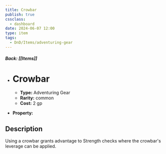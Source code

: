 ```yaml
---
title: Crowbar
publish: true
cssclass:
  - dashboard
date: 2024-06-07 12:00
type: item
tags:
  - DnD/Items/adventuring-gear
---
```


##### Back: [[Items]]

- # Crowbar

    - **Type:** Adventuring Gear
    - **Rarity:** common
    - **Cost:** 2 gp
- **Property:** 



## Description 

Using a crowbar grants advantage to Strength checks where the crowbar's leverage can be applied. 

